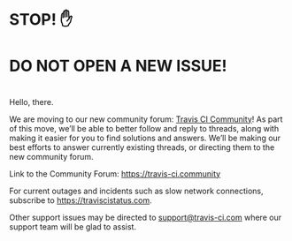#
# STOP! ✋
#
# DO NOT OPEN A NEW ISSUE!
#
#

Hello, there.

We are moving to our new community forum: [Travis CI Community](https://travis-ci.community)! As part of this move, we’ll be able to better follow and reply to threads, along with making it easier for you to find solutions and answers.  We’ll be making our best efforts to answer currently existing threads, or directing them to the new community forum.

Link to the Community Forum: https://travis-ci.community

For current outages and incidents such as slow network connections, subscribe to https://traviscistatus.com.

Other support issues may be directed to support@travis-ci.com where our support team will be glad to assist.
